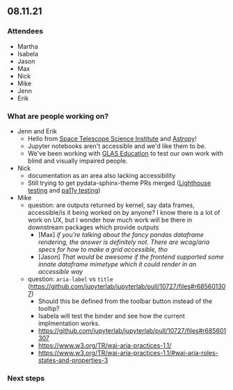 ## 08.11.21
### Attendees
* Martha
* Isabela
* Jason
* Max
* Nick
* Mike
* Jenn
* Erik

### What are people working on?
- Jenn and Erik
  - Hello from [Space Telescope Science Institute](https://www.stsci.edu/) and [Astropy](https://www.astropy.org/)!
  - Jupyter notebooks aren't accessible and we'd like them to be. 
  - We've been working with [GLAS Education](https://www.glaseducation.org/) to test our own work with blind and visually impaired people.
- Nick
  - documentation as an area also lacking accessibility
  - Still trying to get pydata-sphinx-theme PRs merged ([Lighthouse testing](https://github.com/pydata/pydata-sphinx-theme/pull/206) and [pa11y testing](https://github.com/pydata/pydata-sphinx-theme/pull/294))
- Mike
  - question: are outputs returned by kernel, say data frames, accessible/is it being worked on by anyone? I know there is a lot of work on UX, but I wonder how much work will be there in downstream packages which provide outputs
    - [Max] *if you’re talking about the fancy pandas dataframe rendering, the answer is definitely not. There are wcag/aria specs for how to make a grid accessible, tho*
    - [Jason] *That would be awesome if the frontend supported some innate dataframe mimetype which it could render in an accessible way*
  - question: `aria-label` vs `title` (https://github.com/jupyterlab/jupyterlab/pull/10727/files#r685601307)
      - Should this be defined from the toolbar button instead of the tooltip?
      - Isabela will test the binder and see how the current implmentation works.
      - https://github.com/jupyterlab/jupyterlab/pull/10727/files#r685601307
      - https://www.w3.org/TR/wai-aria-practices-1.1/
      - https://www.w3.org/TR/wai-aria-practices-1.1/#wai-aria-roles-states-and-properties-3
### Next steps